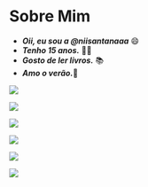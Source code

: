 # Sobre Mim

- ***Oii, eu sou a @niisantanaaa*** :smile:	 	
- ***Tenho 15 anos.*** :fairy_woman:
- ***Gosto de ler livros.*** :books:	
- ***Amo o verão.***:sunrise:

![](https://img.shields.io/badge/JavaScript-323330?style=for-the-badge&logo=javascript&logoColor=F7DF1E)

![](https://img.shields.io/badge/Scratch-4D97FF?style=for-the-badge&logo=Scratch&logoColor=white)

![](https://img.shields.io/badge/Duolingo-58CC02?style=for-the-badge&logo=Duolingo&logoColor=white)

![](https://img.shields.io/badge/iFood-EA1D2C?style=for-the-badge&logo=ifood&logoColor=white)

<a href="https://instagram.com/@ni_santanaa" target="_blank"><img src="https://img.shields.io/badge/-Instagram-%23E4405F?style=for-the-badge&logo=instagram&logoColor=white" target="_blank"></a>

<a href = "mailto:nicollysantanamedeiros@gmail.com"><img src="https://img.shields.io/badge/Gmail-D14836?style=for-the-badge&logo=gmail&logoColor=white" target="_blank"></a>
